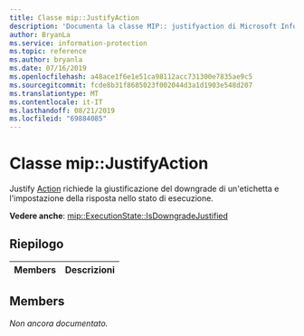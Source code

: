 ```yaml
---
title: Classe mip::JustifyAction
description: 'Documenta la classe MIP:: justifyaction di Microsoft Information Protection (MIP) SDK.'
author: BryanLa
ms.service: information-protection
ms.topic: reference
ms.author: bryanla
ms.date: 07/16/2019
ms.openlocfilehash: a48ace1f6e1e51ca98112acc731300e7835ae9c5
ms.sourcegitcommit: fcde8b31f8685023f002044d3a1d1903e548d207
ms.translationtype: MT
ms.contentlocale: it-IT
ms.lasthandoff: 08/21/2019
ms.locfileid: "69884085"
---
```

# <a name="class-mipjustifyaction"></a>Classe mip::JustifyAction 
Justify [Action](class_mip_action.md) richiede la giustificazione del downgrade di un'etichetta e l'impostazione della risposta nello stato di esecuzione.
  
**Vedere anche**: [mip::ExecutionState::IsDowngradeJustified](class_mip_executionstate.md#isdowngradejustified-function)
  
## <a name="summary"></a>Riepilogo
 Members                        | Descrizioni                                
--------------------------------|---------------------------------------------
  
## <a name="members"></a>Members
_Non ancora documentato._
